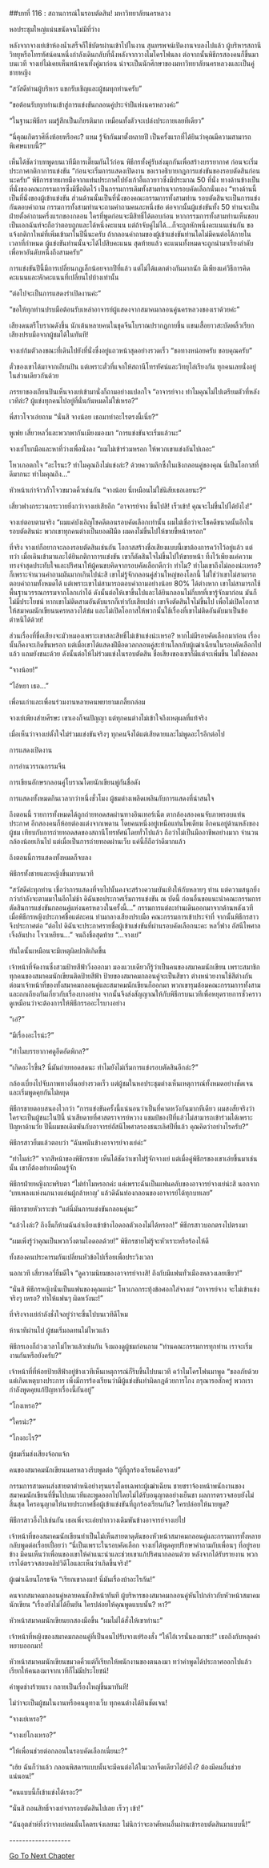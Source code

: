 ##บทที่ 116 : สถานการณ์ในรอบตัดสิน!
มหาวิทยาลัยนครหลวง

หอประชุมใหญ่แน่นขนัดจนไม่มีที่ว่าง

หลังจากจางเย่เข้าห้องน้ำเสร็จก็ใช้บัตรผ่านเข้าไปในงาน สุนทรพจน์เปิดงานจบลงไปแล้ว ผู้บริหารสถานีวิทยุหรือโทรทัศน์คนหนึ่งกำลังเดินกลับที่นั่งหลังจากวางไมโครโฟนลง ต่อจากนั้นพิธีกรสองคนก็ขึ้นมาบนเวที จางเย่ไม่เคยเห็นหน้าคนทั้งคู่มาก่อน น่าจะเป็นนักศึกษาของมหาวิทยาลัยนครหลวงและเป็นคู่ชายหญิง

“สวัสดีท่านผู้บริหาร แขกรับเชิญและผู้ชมทุกท่านครับ”

“ขอต้อนรับทุกท่านเข้าสู่การแข่งขันกลอนคู่ประจำปีแห่งนครหลวงค่ะ”

“ในฐานะพิธีกร ผมรู้สึกเป็นเกียรติมาก เหมือนทั้งตัวจะเปล่งประกายเลยทีเดียว”

“นี่คุณเกิดราศีหิ่งห้อยหรือคะ? แหม รู้จักกันมาตั้งหลายปี เป็นครั้งแรกที่ได้ยินว่าคุณมีความสามารถพิเศษแบบนี้?”

เห็นได้ชัดว่าบทพูดบนเวทีมีการเตี๊ยมกันไว้ก่อน พิธีกรทั้งคู่รับส่งมุกกันเพื่อสร้างบรรยากาศ ก่อนจะเริ่มประกาศกติกาการแข่งขัน “ก่อนจะเริ่มการแสดงเปิดงาน ขอเราอธิบายกฎการแข่งขันของรอบตัดสินก่อนนะครับ” พิธีการชายผายมือจากแท่นประกาศไปยังเก้าอี้แถวยาวซึ่งมีประมาณ 50 ที่นั่ง ทางด้านข้างเป็นที่นั่งของคณะกรรมการซึ่งมีชื่อติดไว้ เป็นกรรมการเดิมทั้งสามท่านจากรอบคัดเลือกนั่นเอง “ทางด้านนี้เป็นที่นั่งของผู้เข้าแข่งขัน ส่วนด้านนั้นเป็นที่นั่งของคณะกรรมการทั้งสามท่าน รอบตัดสินจะเป็นการแข่งกันตอบคำถาม กรรมการทั้งสามท่านจะถามคำถามคนละหนึ่งข้อ ต่อจากนั้นผู้แข่งขันทั้ง 50 ท่านจะเป็นฝ่ายตั้งคำถามครึ่งแรกของกลอน ใครที่พูดก่อนจะมีสิทธิ์ได้ตอบก่อน หากกรรมการทั้งสามท่านเห็นชอบเป็นเอกฉันท์จะถือว่าตอบถูกและได้หนึ่งคะแนน แต่ถ้าจับคู่ไม่ได้...ก็จะถูกหักหนึ่งคะแนนเช่นกัน ขอแจ้งกติกาใหม่ที่เพิ่มเข้ามาในปีนี้นะครับ ถ้ากลอนคำถามของผู้เข้าแข่งขันท่านใดไม่มีคนต่อได้ภายในเวลาที่กำหนด ผู้แข่งขันท่านนั้นจะได้ไปสิบคะแนน สุดท้ายแล้ว คะแนนทั้งหมดจะถูกนำมาเรียงลำดับเพื่อหาอันดับหนึ่งถึงสามครับ” 

การแข่งขันปีนี้มีการเปลี่ยนกฎเล็กน้อยจากปีที่แล้ว แต่ไม่ได้แตกต่างกันมากนัก มีเพียงแค่วิธีการคิดคะแนนและหักคะแนนที่เปลี่ยนไปบ้างเท่านั้น 

“ต่อไปจะเป็นการแสดงรำเปิดงานค่ะ”

“ขอให้ทุกท่านปรบมือต้อนรับเหล่าอาจารย์ผู้แสดงจากสมาคมกลอนคู่นครหลวงของเราด้วยค่ะ” 

เสียงดนตรีโบราณดังขึ้น นักเต้นหลายคนในชุดจีนโบราณปรากฏกายขึ้น แขนเสื้อยาวสะบัดพลิ้วเรียกเสียงปรบมือจากผู้ชมได้ในทันที! 

จางเย่ก้มตัวลงขณะที่เดินไปยังที่นั่งซึ่งอยู่แถวหน้าสุดอย่างรวดเร็ว “ขอทางหน่อยครับ ขอบคุณครับ” 

ตั๋วของเขาได้มาจากเถียนปิน แต่เพราะตั๋วที่แจกให้สถานีโทรทัศน์และวิทยุไล่เรียงกัน ทุกคนเลยนั่งอยู่ในส่วนเดียวกันด้วย

ภรรยาของเถียนปินเห็นจางเย่เข้ามานั่งก็ถามอย่างแปลกใจ “อาจารย์จาง ทำไมคุณไม่ไปเตรียมตัวที่หลังเวทีล่ะ? ผู้แข่งทุกคนไปอยู่ที่นั่นกันหมดไม่ใช่เหรอ?” 

พี่สาวโจวเอ่ยถาม “นั่นสิ จางน้อย เธอมาทำอะไรตรงนี้เนี่ย?” 

หูเฟย เสี่ยวหลวี่และพวกพากันเมียงมองมา “การแข่งขันจะเริ่มแล้วนะ” 

จางเย่โบกมือและหาที่ว่างเพื่อนั่งลง “ผมไม่เข้าร่วมหรอก ให้พวกเขาแข่งกันไปเถอะ” 

โหวเกอตกใจ “อะไรนะ? ทำไมคุณถึงไม่แข่งล่ะ? ด้วยความลึกซึ้งในเชิงกลอนคู่ของคุณ นี่เป็นโอกาสที่ดีมากนะ ทำไมคุณถึง…” 

หัวหน้าเก่าจ้าวกั๋วโจวขมวดคิ้วเช่นกัน “จางน้อย นี่เหมือนไม่ใช่นิสัยเธอเลยนะ?” 

เสี่ยวฟางกระวนกระวายยิ่งกว่าจางเย่เสียอีก “อาจารย์จาง ขึ้นไปสิ! เร็วเข้า! คุณจะไม่ขึ้นไปได้ยังไง!” 

จางเย่ตอบตามจริง “ผมแค่บังเอิญโชคดีตอนรอบคัดเลือกเท่านั้น ผมไม่เชื่อว่าจะโชคดีขนาดนั้นอีกในรอบตัดสินน่ะ พวกเขาทุกคนต่างเป็นยอดฝีมือ ผมคงไม่ขึ้นไปให้ขายขี้หน้าหรอก” 

ที่จริง จางเย่ก็อยากจะลองรอบตัดสินเช่นกัน โอกาสสร้างชื่อเสียงแบบนี้เขาต้องการคว้าไว้อยู่แล้ว แต่ทว่า เมื่อเดินเข้ามาและได้ยินกติกาการแข่งขัน เขาก็ตัดสินใจไม่ขึ้นไปให้ขายหน้า ทิ้งไว้เพียงแค่ความทรงจำสุดประทับใจและปริศนาให้ผู้คนขบคิดจากรอบคัดเลือกดีกว่า ทำไม? ทำไมเขาถึงไม่ลองน่ะเหรอ? ก็เพราะจำนวนคำถามมันมากเกินไปน่ะสิ เขาไม่รู้จักกลอนคู่ส่วนใหญ่ของโลกนี้ ไม่ใช่ว่าเขาไม่สามารถตอบคำถามทั้งหมดได้ แต่เพราะเขาไม่สามารถตอบคำถามอย่างน้อย 80% ได้ต่างหาก เขาไม่สามารถใช้พื้นฐานวรรณกรรมจากโลกเก่าได้ ดังนั้นต่อให้เขาขึ้นไปและได้ยินกลอนไม่กี่บทที่เขารู้จักมาก่อน มันก็ไม่มีประโยชน์ หากเขาไม่ติดสามอันดับแรกก็เท่ากับเสียเปล่า เขาจึงตัดสินใจไม่ขึ้นไป เพื่อไม่เปิดโอกาสให้สมาคมนักเขียนนครหลวงได้ข่ม และไม่เปิดโอกาสให้พวกนั้นใช้เรื่องที่เขาไม่ติดอันดับมาเป็นข้อตำหนิได้ด้วย! 

ส่วนเรื่องที่ชื่อเสียงจะมัวหมองเพราะเขาสละสิทธิ์ไม่เข้าแข่งน่ะเหรอ? หากไม่มีรอบคัดเลือกมาก่อน เรื่องนั้นก็คงจะเกิดขึ้นหรอก แต่เมื่อเขาได้แสดงฝีมือดวลกลอนคู่สะท้านโลกกับผู้เฒ่าเฉียนในรอบคัดเลือกไปแล้ว แถมยังชนะด้วย ดังนั้นต่อให้ไม่ร่วมแข่งในรอบตัดสิน ชื่อเสียงของเขาก็มีแต่จะเพิ่มขึ้น ไม่ใช่ลดลง

“จางน้อย!”

“ไอ้หยา เธอ…”

เพื่อนเก่าและเพื่อนร่วมงานหลายคนพยายามเกลี้ยกล่อม

จางเย่เพียงส่ายศีรษะ เขาเองก็จนปัญญา แต่ทุกคนต่างไม่เข้าใจถึงเหตุผลที่แท้จริง

เมื่อเห็นว่าจางเย่ตั้งใจไม่ร่วมแข่งขันจริงๆ ทุกคนจึงได้แต่เสียดายและไม่พูดอะไรอีกต่อไป

การแสดงเปิดงาน

การอ่านวรรณกรรมจีน

การเขียนอักษรกลอนคู่โบราณโดยนักเขียนพู่กันชื่อดัง

การแสดงทั้งหมดกินเวลากว่าหนึ่งชั่วโมง ผู้ชมต่างเพลิดเพลินกับการแสดงที่น่าสนใจ

ถึงตอนนี้ รายการทั้งหมดได้ถูกถ่ายทอดสดผ่านทางอินเทอร์เน็ต ตากล้องสองคนจับภาพรอบแท่นประกาศ อีกสองคนก็ห้อยต่องแต่งจากเพดาน โดยคนหนึ่งอยู่เหนือแท่นโพเดียม อีกคนอยู่ด้านหลังของผู้ชม เทียบกับการถ่ายทอดสดของสถานีโทรทัศน์โดยทั่วไปแล้ว ถือว่าไม่เป็นมืออาชีพอย่างมาก จำนวนกล้องน้อยเกินไป แต่เมื่อเป็นการถ่ายทอดผ่านเว็บ แค่นี้ก็ถือว่าดีมากแล้ว 

ถึงตอนนี้การแสดงทั้งหมดก็จบลง

พิธีกรทั้งชายและหญิงขึ้นมาบนเวที

“สวัสดีค่ะทุกท่าน เชื่อว่าการแสดงที่จบไปนั้นคงจะสร้างความบันเทิงให้กับหลายๆ ท่าน แต่ความสนุกยิ่งกว่ากำลังจะตามมาในอีกไม่ช้า ดิฉันขอประกาศเริ่มการแข่งขัน ณ บัดนี้ ก่อนอื่นขอแนะนำคณะกรรมการตัดสินการแข่งขันกลอนคู่แห่งนครหลวงในครั้งนี้…” กรรมการแต่ละท่านเดินออกมาจากด้านหลังเวทีเมื่อพิธีกรหญิงประกาศชื่อแต่ละคน ท่ามกลางเสียงปรบมือ คณะกรรมการเข้าประจำที่ จากนั้นพิธีกรสาวจึงประกาศต่อ “ต่อไป ดิฉันจะประกาศรายชื่อผู้เข้าแข่งขันที่ผ่านรอบคัดเลือกนะคะ หลวี่ฟาง อัสนีไพศาล เจิ้งอันปาง โจวเหยียน…” จนถึงชื่อสุดท้าย “...จางเย่”

ทันใดนั้นเหมือนจะมีเหตุผิดปกติเกิดขึ้น

เจ้าหน้าที่จัดงานซึ่งสวมป้ายสีฟ้าวิ่งออกมา มองแวบเดียวก็รู้ว่าเป็นคนของสมาคมนักเขียน เพราะสมาชิกทุกคนของสมาคมนักเขียนติดป้ายสีฟ้า ป้ายของสมาคมกลอนคู่จะเป็นสีขาว ต่างหน่วยงานใช้สีต่างกัน ต่อมาเจ้าหน้าที่ของทั้งสมาคมกลอนคู่และสมาคมนักเขียนก็ออกมา พวกเขารุมล้อมคณะกรรมการทั้งสามและถกเถียงกันเกี่ยวกับเรื่องบางอย่าง จากนั้นจึงส่งสัญญาณให้กับพิธีกรบนเวทีเพื่อหยุดรายการชั่วคราว ดูเหมือนว่าจะต้องการให้พิธีกรรออะไรบางอย่าง

“เอ๋?”

“มีเรื่องอะไรน่ะ?”

“ทำไมบรรยากาศดูอึดอัดพิกล?” 

“เกิดอะไรขึ้น? นี่มันถ่ายทอดสดนะ ทำไมยังไม่เริ่มการแข่งรอบตัดสินอีกล่ะ?” 

กล้องเบี่ยงไปจับภาพทางอื่นอย่างรวดเร็ว แต่ผู้ชมในหอประชุมต่างเห็นเหตุการณ์ทั้งหมดอย่างชัดเจน และเริ่มพูดคุยกันไม่หยุด 

พิธีกรชายตอบสนองไวกว่า “การแข่งขันครั้งนี้แน่นอนว่าเป็นที่คาดหวังกันมากทีเดียว ผมสงสัยจริงว่าใครจะเป็นผู้ชนะในปีนี้ น่าเสียดายที่ศาสตราจารย์หวาง แชมป์ของปีที่แล้วไม่สามารถเข้าร่วมได้เพราะปัญหาด้านวัย ปีนี้ผมขอเดิมพันกับอาจารย์อัสนีไพศาลรองชนะเลิศปีที่แล้ว คุณคิดว่าอย่างไรครับ?”

พิธีกรสาวยิ้มแล้วตอบว่า “ฉันพนันข้างอาจารย์จางเย่ค่ะ”

“ทำไมล่ะ?” จากสีหน้าของพิธีกรชาย เห็นได้ชัดว่าเขาไม่รู้จักจางเย่ แต่เมื่อคู่พิธีกรของเขาเอ่ยขึ้นมาเช่นนั้น เขาก็ต้องทำเหมือนรู้จัก

พิธีกรฝ่ายหญิงกะพริบตา “ไม่ทำไมหรอกค่ะ แค่เพราะฉันเป็นแฟนคลับของอาจารย์จางเย่น่ะสิ นอกจาก ‘บทเพลงแห่งนกนางแอ่นผู้กล้าหาญ’ แล้วดิฉันท่องกลอนของอาจารย์ได้ทุกบทเลย”

พิธีกรชายหัวเราะขำ “แต่นี่มันการแข่งขันกลอนคู่นะ”

“แล้วไงล่ะ? ถึงงั้นก็ห้ามฉันลำเอียงเข้าข้างไอดอลตัวเองไม่ได้หรอก!” พิธีกรสาวบอกตรงไปตรงมา

“ผมเพิ่งรู้ว่าคุณเป็นพวกวิ่งตามไอดอลด้วย!” พิธีกรชายไม่รู้จะหัวเราะหรือร้องไห้ดี

ทั้งสองคนประคารมกันเปลี่ยนหัวข้อไปเรื่อยเพื่อประวิงเวลา 

นอกเวที เสี่ยวหลวี่ยิ้มดีใจ “ดูความนิยมของอาจารย์จางสิ! ถึงกับมีแฟนทั่วเมืองหลวงเลยเชียว!”

“นั่นสิ พิธีกรหญิงนั่นเป็นแฟนของคุณแน่ะ” โหวเกอกระทุ้งข้อศอกใส่จางเย่ “อาจารย์จาง จะไม่เข้าแข่งจริงๆ เหรอ? ทำให้แฟนๆ ผิดหวังนะ!” 

ที่จริงจางเย่กำลังชั่งใจอยู่ว่าจะขึ้นไปบนเวทีดีไหม 

ห้านาทีผ่านไป ผู้ชมเริ่มอดทนไม่ไหวแล้ว 

พิธีกรเองก็ถ่วงเวลาไม่ไหวแล้วเช่นกัน จึงมองดูผู้ชมก่อนถาม “ท่านคณะกรรมการทุกท่าน เราจะเริ่มงานกันหรือยังครับ?” 

เจ้าหน้าที่ที่ห้อยป้ายสีฟ้าอยู่ข้างเวทีเห็นเหตุการณ์ก็รีบขึ้นไปบนเวที คว้าไมโครโฟนมาพูด “ขออภัยด้วย แต่เกิดเหตุบางประการ เพิ่งมีการร้องเรียนว่ามีผู้แข่งขันทำผิดกฎด้วยการโกง กรุณารอสักครู่ พวกเรากำลังพูดคุยแก้ปัญหาเรื่องนี้กันอยู่” 

“โกงเหรอ?” 

“ใครน่ะ?” 

“โกงอะไร?”

ผู้ชมเริ่มส่งเสียงจ้อกแจ้ก

คนของสมาคมนักเขียนนครหลวงรีบพูดต่อ “ผู้ที่ถูกร้องเรียนคือจางเย่”

กรรมการสามคนส่งสายตาตำหนิอย่างรุนแรงโดยเฉพาะผู้เฒ่าเฉียน ชายชราจ้องหน้าพนักงานของสมาคมนักเขียนที่ขึ้นไปบนเวทีและพูดออกไปโดยไม่ได้รับอนุญาตอย่างเย็นชา ผลการตรวจสอบยังไม่สิ้นสุด ใครอนุญาตให้นายประกาศชื่อผู้เข้าแข่งขันที่ถูกร้องเรียนกัน? ใครปล่อยให้นายพูด?

พิธีกรสาวอึ้งไปเช่นกัน เธอเพิ่งจะเอ่ยปากวางเดิมพันข้างอาจารย์จางเย่ไป 

เจ้าหน้าที่ของสมาคมนักเขียนทำเป็นไม่เห็นสายตาดุดันของหัวหน้าสมาคมกลอนคู่และกรรมการทั้งหลาย กลับพูดต่อเรื่อยเปื่อยว่า “นี่เป็นเพราะในรอบคัดเลือก จางเย่ได้พูดคุยปรึกษาคำถามกับเพื่อนๆ ที่อยู่รอบข้าง มีคนเห็นว่าเพื่อนของเขาให้คำแนะนำและช่วยเขาแก้ปริศนากลอนด้วย หลังจากได้รับรายงาน พวกเราได้ตรวจสอบคลิปวิดีโอและเห็นว่าเกิดขึ้นจริง!”

ผู้เฒ่าเฉียนโกรธจัด “เรียกเขาลงมา! นี่มันเรื่องบ้าอะไรกัน!”

คนจากสมาคมกลอนคู่หลายคนชักสีหน้าทันที ผู้บริหารของสมาคมกลอนคู่หันไปกล่าวกับหัวหน้าสมาคมนักเขียน “เรื่องยังไม่ได้ยืนยัน ใครปล่อยให้คุณพูดแบบนั้น? หา?” 

หัวหน้าสมาคมนักเขียนยกสองมือขึ้น “ผมไม่ได้สั่งให้เขาทำนะ”

เจ้าหน้าที่หญิงของสมาคมกลอนคู่ที่เป็นคนไปรับจางเย่ร้องสั่ง “ให้ไอ้เวรนั่นลงมาซะ!” เธอถึงกับหลุดคำหยาบออกมา!

หัวหน้าสมาคมนักเขียนขมวดคิ้วแต่ก็เรียกให้พนักงานของตนลงมา ทว่าคำพูดได้ประกาศออกไปแล้ว เรียกให้คนลงมาจากเวทีก็ไม่มีประโยชน์! 

คำพูดช่างร้ายแรง กลายเป็นเรื่องใหญ่ขึ้นมาทันที!

ไม่ว่าจะเป็นผู้ชมในงานหรือคนดูทางเว็บ ทุกคนต่างได้ยินชัดเจน!

“จางเย่เหรอ?”

“จางเย่โกงเหรอ?”

“ให้เพื่อนช่วยต่อกลอนในรอบคัดเลือกเนี่ยนะ?”

“เฮ้ย ฉันก็ว่าแล้ว กลอนพิสดารแบบนั้นจะมีคนต่อได้ในเวลาจิ๊ดเดียวได้ยังไง? ต้องมีคนอื่นช่วยแน่นอน!”

“คนแบบนี้ก็เข้าแข่งได้เรอะ?”

“นั่นสิ ถอนสิทธิ์จางเย่จากรอบตัดสินไปเลย เร็วๆ เข้า!”

“ฉันอุตส่าห์ทึ่งว่าจางเย่คนนั้นโคตรเจ๋งเลยนะ ไม่นึกว่าจะอาศัยคนอื่นผ่านเข้ารอบตัดสินมาแบบนี้!”



*-*-*-*-*-*-*-*-*-*-*-*-*-*-*-*-*-*-*-*


[Go To Next Chapter]( ./20.md)